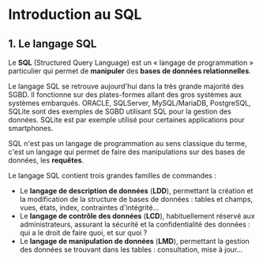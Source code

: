 # Introduction au SQL



## 1. Le langage SQL

Le **SQL** (Structured Query Language) est un « langage de programmation » particulier qui permet de **manipuler** des **bases de données relationnelles**.

Le langage SQL se retrouve aujourd'hui dans la très grande majorité des SGBD. Il fonctionne sur des plates-formes allant des gros systèmes aux systèmes embarqués. ORACLE, SQLServer, MySQL/MariaDB, PostgreSQL, SQLite sont des exemples de SGBD utilisant SQL pour la gestion des données. SQLite est par exemple utilisé pour certaines applications pour smartphones.

SQL n'est pas un langage de programmation au sens classique du terme, c'est un langage qui permet de faire des manipulations sur des bases de données, les **requêtes**.

Le langage SQL contient trois grandes familles de commandes :

- Le **langage de description de données** (**LDD**), permettant la création et la modification de la structure de bases de données : tables et champs, vues, états, index, contraintes d'intégrité…
- Le **langage de contrôle des données** (**LCD**), habituellement réservé aux administrateurs, assurant la sécurité et la confidentialité des données : qui a le droit de faire quoi, et sur quoi ?
- Le **langage de manipulation de données** (**LMD**), permettant la gestion des données se trouvant dans les tables : consultation, mise à jour…


